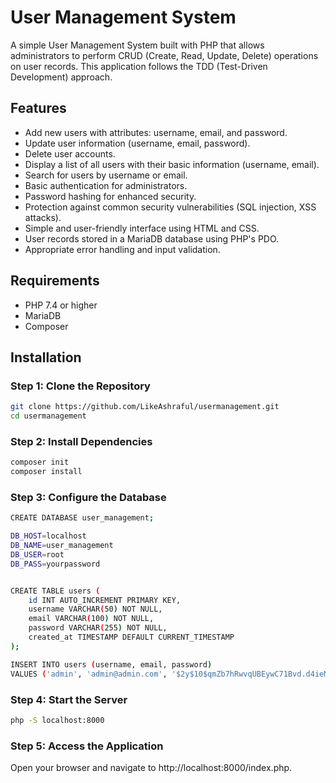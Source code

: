 # User Management System

A simple User Management System built with PHP that allows administrators to perform CRUD (Create, Read, Update, Delete) operations on user records. This application follows the TDD (Test-Driven Development) approach.

## Features

- Add new users with attributes: username, email, and password.
- Update user information (username, email, password).
- Delete user accounts.
- Display a list of all users with their basic information (username, email).
- Search for users by username or email.
- Basic authentication for administrators.
- Password hashing for enhanced security.
- Protection against common security vulnerabilities (SQL injection, XSS attacks).
- Simple and user-friendly interface using HTML and CSS.
- User records stored in a MariaDB database using PHP's PDO.
- Appropriate error handling and input validation.

## Requirements

- PHP 7.4 or higher
- MariaDB
- Composer

## Installation

### Step 1: Clone the Repository

```sh
git clone https://github.com/LikeAshraful/usermanagement.git
cd usermanagement
```

### Step 2: Install Dependencies

```sh
composer init
composer install
```

### Step 3: Configure the Database

```sh
CREATE DATABASE user_management;

DB_HOST=localhost
DB_NAME=user_management
DB_USER=root
DB_PASS=yourpassword


CREATE TABLE users (
    id INT AUTO_INCREMENT PRIMARY KEY,
    username VARCHAR(50) NOT NULL,
    email VARCHAR(100) NOT NULL,
    password VARCHAR(255) NOT NULL,
    created_at TIMESTAMP DEFAULT CURRENT_TIMESTAMP
);

INSERT INTO users (username, email, password)
VALUES ('admin', 'admin@admin.com', '$2y$10$qmZb7hRwvqUBEywC71Bvd.d4ieMkny91sxbUDsop/GskDzQYipGxq');

```

### Step 4: Start the Server

```sh
php -S localhost:8000
```

### Step 5: Access the Application

Open your browser and navigate to http://localhost:8000/index.php.


